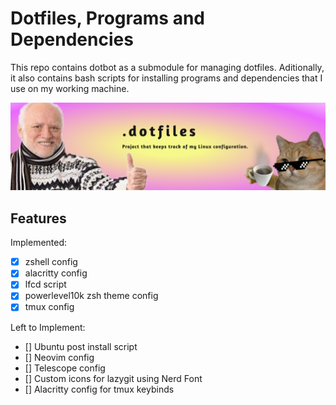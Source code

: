 # Dotfiles, Programs and Dependencies

This repo contains dotbot as a submodule for managing dotfiles. Aditionally, it also contains bash scripts for installing programs and dependencies that I use on my working machine.

![Project Banner](docs/media/images/dotfiles-banner.jpg)

## Features

Implemented:

- [x] zshell config
- [x] alacritty config
- [x] lfcd script
- [x] powerlevel10k zsh theme config
- [x] tmux config

Left to Implement:

- [] Ubuntu post install script
- [] Neovim config
- [] Telescope config
- [] Custom icons for lazygit using Nerd Font
- [] Alacritty config for tmux keybinds
